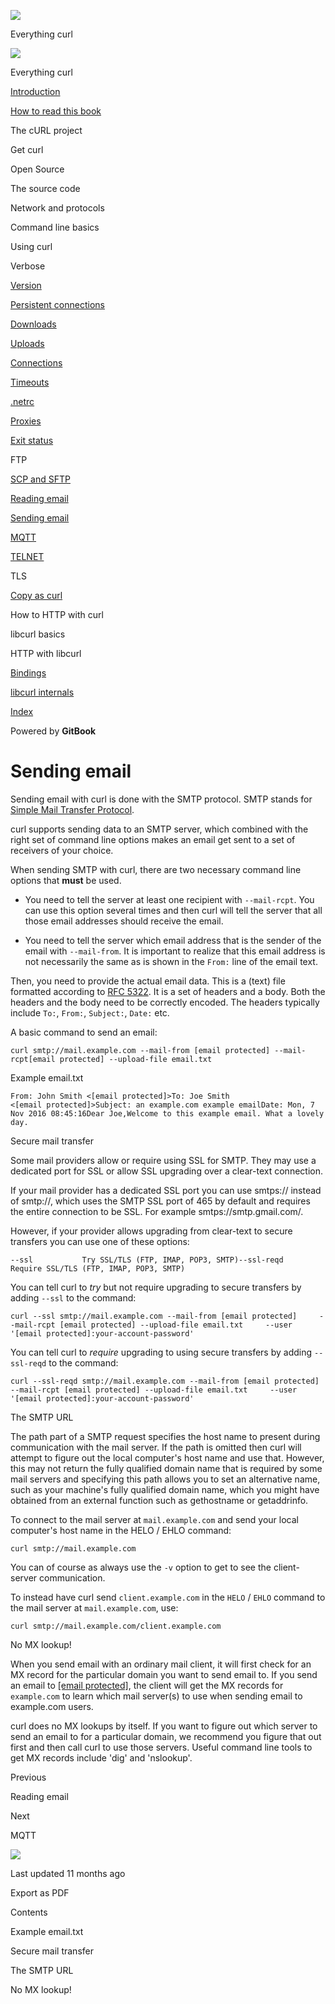 <a href="../index.html" class="link-a079aa82--primary-53a25e66--logoLink-10d08504"></a>

<img src="https://gblobscdn.gitbook.com/orgs%2F-LxuH0qSm4xO9nWfEBlB%2Favatar.png?alt=media" class="image-67b14f24--avatar-1c1d03ec" />

<span class="text-4505230f--UIH400-4e41e82a--textContentFamily-49a318e1--spaceNameText-677c2969">Everything curl</span>

<a href="../index.html" class="link-a079aa82--primary-53a25e66--logoLink-10d08504"></a>

<img src="https://gblobscdn.gitbook.com/orgs%2F-LxuH0qSm4xO9nWfEBlB%2Favatar.png?alt=media" class="image-67b14f24--avatar-1c1d03ec" />

<span class="text-4505230f--UIH400-4e41e82a--textContentFamily-49a318e1--spaceNameText-677c2969">Everything curl</span>

<a href="../index.html" class="navButton-94f2579c--navButtonClickable-161b88ca"><span class="text-4505230f--UIH300-2063425d--textContentFamily-49a318e1--navButtonLabel-14a4968f">Introduction</span></a>

<a href="../how-to-read.html" class="navButton-94f2579c--navButtonClickable-161b88ca"><span class="text-4505230f--UIH300-2063425d--textContentFamily-49a318e1--navButtonLabel-14a4968f">How to read this book</span></a>

<span class="text-4505230f--UIH300-2063425d--textContentFamily-49a318e1--navButtonLabel-14a4968f">The cURL project</span>

<span class="text-4505230f--UIH300-2063425d--textContentFamily-49a318e1--navButtonLabel-14a4968f">Get curl</span>

<span class="text-4505230f--UIH300-2063425d--textContentFamily-49a318e1--navButtonLabel-14a4968f">Open Source</span>

<span class="text-4505230f--UIH300-2063425d--textContentFamily-49a318e1--navButtonLabel-14a4968f">The source code</span>

<span class="text-4505230f--UIH300-2063425d--textContentFamily-49a318e1--navButtonLabel-14a4968f">Network and protocols</span>

<span class="text-4505230f--UIH300-2063425d--textContentFamily-49a318e1--navButtonLabel-14a4968f">Command line basics</span>

<span class="text-4505230f--UIH300-2063425d--textContentFamily-49a318e1--navButtonLabel-14a4968f">Using curl</span>

<span class="text-4505230f--UIH300-2063425d--textContentFamily-49a318e1--navButtonLabel-14a4968f">Verbose</span>

<a href="version.html" class="navButton-94f2579c--pageItemWithChildrenNested-2c5d8183--navButtonClickable-161b88ca"><span class="text-4505230f--UIH300-2063425d--textContentFamily-49a318e1--navButtonLabel-14a4968f">Version</span></a>

<a href="persist.html" class="navButton-94f2579c--pageItemWithChildrenNested-2c5d8183--navButtonClickable-161b88ca"><span class="text-4505230f--UIH300-2063425d--textContentFamily-49a318e1--navButtonLabel-14a4968f">Persistent connections</span></a>

<a href="downloads.html" class="navButton-94f2579c--pageItemWithChildrenNested-2c5d8183--navButtonClickable-161b88ca"><span class="text-4505230f--UIH300-2063425d--textContentFamily-49a318e1--navButtonLabel-14a4968f">Downloads</span></a>

<a href="uploads.html" class="navButton-94f2579c--pageItemWithChildrenNested-2c5d8183--navButtonClickable-161b88ca"><span class="text-4505230f--UIH300-2063425d--textContentFamily-49a318e1--navButtonLabel-14a4968f">Uploads</span></a>

<a href="connections.html" class="navButton-94f2579c--pageItemWithChildrenNested-2c5d8183--navButtonClickable-161b88ca"><span class="text-4505230f--UIH300-2063425d--textContentFamily-49a318e1--navButtonLabel-14a4968f">Connections</span></a>

<a href="timeouts.html" class="navButton-94f2579c--pageItemWithChildrenNested-2c5d8183--navButtonClickable-161b88ca"><span class="text-4505230f--UIH300-2063425d--textContentFamily-49a318e1--navButtonLabel-14a4968f">Timeouts</span></a>

<a href="netrc.html" class="navButton-94f2579c--pageItemWithChildrenNested-2c5d8183--navButtonClickable-161b88ca"><span class="text-4505230f--UIH300-2063425d--textContentFamily-49a318e1--navButtonLabel-14a4968f">.netrc</span></a>

<a href="proxies.html" class="navButton-94f2579c--pageItemWithChildrenNested-2c5d8183--navButtonClickable-161b88ca"><span class="text-4505230f--UIH300-2063425d--textContentFamily-49a318e1--navButtonLabel-14a4968f">Proxies</span></a>

<a href="returns.html" class="navButton-94f2579c--pageItemWithChildrenNested-2c5d8183--navButtonClickable-161b88ca"><span class="text-4505230f--UIH300-2063425d--textContentFamily-49a318e1--navButtonLabel-14a4968f">Exit status</span></a>

<span class="text-4505230f--UIH300-2063425d--textContentFamily-49a318e1--navButtonLabel-14a4968f">FTP</span>

<a href="scpsftp.html" class="navButton-94f2579c--pageItemWithChildrenNested-2c5d8183--navButtonClickable-161b88ca"><span class="text-4505230f--UIH300-2063425d--textContentFamily-49a318e1--navButtonLabel-14a4968f">SCP and SFTP</span></a>

<a href="reademail.html" class="navButton-94f2579c--pageItemWithChildrenNested-2c5d8183--navButtonClickable-161b88ca"><span class="text-4505230f--UIH300-2063425d--textContentFamily-49a318e1--navButtonLabel-14a4968f">Reading email</span></a>

<a href="smtp.html" class="navButton-94f2579c--pageItemWithChildrenNested-2c5d8183--navButtonClickable-161b88ca--navButtonOpened-6a88552e"><span class="text-4505230f--UIH300-2063425d--textContentFamily-49a318e1--navButtonLabel-14a4968f">Sending email</span></a>

<a href="mqtt.html" class="navButton-94f2579c--pageItemWithChildrenNested-2c5d8183--navButtonClickable-161b88ca"><span class="text-4505230f--UIH300-2063425d--textContentFamily-49a318e1--navButtonLabel-14a4968f">MQTT</span></a>

<a href="telnet.html" class="navButton-94f2579c--pageItemWithChildrenNested-2c5d8183--navButtonClickable-161b88ca"><span class="text-4505230f--UIH300-2063425d--textContentFamily-49a318e1--navButtonLabel-14a4968f">TELNET</span></a>

<span class="text-4505230f--UIH300-2063425d--textContentFamily-49a318e1--navButtonLabel-14a4968f">TLS</span>

<a href="copyas.html" class="navButton-94f2579c--pageItemWithChildrenNested-2c5d8183--navButtonClickable-161b88ca"><span class="text-4505230f--UIH300-2063425d--textContentFamily-49a318e1--navButtonLabel-14a4968f">Copy as curl</span></a>

<span class="text-4505230f--UIH300-2063425d--textContentFamily-49a318e1--navButtonLabel-14a4968f">How to HTTP with curl</span>

<span class="text-4505230f--UIH300-2063425d--textContentFamily-49a318e1--navButtonLabel-14a4968f">libcurl basics</span>

<span class="text-4505230f--UIH300-2063425d--textContentFamily-49a318e1--navButtonLabel-14a4968f">HTTP with libcurl</span>

<a href="../bindings.html" class="navButton-94f2579c--navButtonClickable-161b88ca"><span class="text-4505230f--UIH300-2063425d--textContentFamily-49a318e1--navButtonLabel-14a4968f">Bindings</span></a>

<a href="../internals.html" class="navButton-94f2579c--navButtonClickable-161b88ca"><span class="text-4505230f--UIH300-2063425d--textContentFamily-49a318e1--navButtonLabel-14a4968f">libcurl internals</span></a>

<a href="../bookindex.html" class="navButton-94f2579c--navButtonClickable-161b88ca"><span class="text-4505230f--UIH300-2063425d--textContentFamily-49a318e1--navButtonLabel-14a4968f">Index</span></a>

<a href="https://www.gitbook.com/?utm_source=content&amp;utm_medium=trademark&amp;utm_campaign=curl-1" class="reset-3c756112--trademark-a8da4b94"></a>

<span class="text-4505230f--TextH200-a3425406--textUIFamily-5ebd8e40">Powered by **GitBook**</span>

<span class="text-4505230f--DisplayH900-bfb998fa--textContentFamily-49a318e1">Sending email</span>
==================================================================================================

<span class="text-4505230f--UIH300-2063425d--textUIFamily-5ebd8e40--text-8ee2c8b2"></span>

<span class="text-4505230f--UIH300-2063425d--textUIFamily-5ebd8e40--text-8ee2c8b2"></span>

<span class="text-4505230f--TextH400-3033861f--textContentFamily-49a318e1"><span data-key="97d1147998904d09866fe6278ec3490a"><span data-offset-key="97d1147998904d09866fe6278ec3490a:0">Sending email with curl is done with the SMTP protocol. SMTP stands for </span></span><a href="https://en.wikipedia.org/wiki/Simple_Mail_Transfer_Protocol" class="link-a079aa82--primary-53a25e66--link-faf6c434"><span data-key="c52e072cd8334ee1832d43d57f377e1b"><span data-offset-key="c52e072cd8334ee1832d43d57f377e1b:0">Simple Mail Transfer Protocol</span></span></a><span data-key="e1b2b160937a47a4ab250924957f7768"><span data-offset-key="e1b2b160937a47a4ab250924957f7768:0">.</span></span></span>

<span class="text-4505230f--TextH400-3033861f--textContentFamily-49a318e1"><span data-key="2945595dc9d7476d8e897d94c7bc9d5d"><span data-offset-key="2945595dc9d7476d8e897d94c7bc9d5d:0">curl supports sending data to an SMTP server, which combined with the right set of command line options makes an email get sent to a set of receivers of your choice.</span></span></span>

<span class="text-4505230f--TextH400-3033861f--textContentFamily-49a318e1"><span data-key="07fbe0beb1324a9abb2c9f6f6a243637"><span data-offset-key="07fbe0beb1324a9abb2c9f6f6a243637:0">When sending SMTP with curl, there are two necessary command line options that </span><span data-offset-key="07fbe0beb1324a9abb2c9f6f6a243637:1">**must**</span><span data-offset-key="07fbe0beb1324a9abb2c9f6f6a243637:2"> be used.</span></span></span>

-   <span class="text-4505230f--TextH400-3033861f--textContentFamily-49a318e1"><span data-key="f4941afd67444576aafe036120ed54a9"><span data-offset-key="f4941afd67444576aafe036120ed54a9:0">You need to tell the server at least one recipient with </span><span data-offset-key="f4941afd67444576aafe036120ed54a9:1">`--mail-rcpt`</span><span data-offset-key="f4941afd67444576aafe036120ed54a9:2">. You can use this option several times and then curl will tell the server that all those email addresses should receive the email.</span></span></span>

-   <span class="text-4505230f--TextH400-3033861f--textContentFamily-49a318e1"><span data-key="46075eee66f1424da26d72251b0cc2f4"><span data-offset-key="46075eee66f1424da26d72251b0cc2f4:0">You need to tell the server which email address that is the sender of the email with </span><span data-offset-key="46075eee66f1424da26d72251b0cc2f4:1">`--mail-from`</span><span data-offset-key="46075eee66f1424da26d72251b0cc2f4:2">. It is important to realize that this email address is not necessarily the same as is shown in the </span><span data-offset-key="46075eee66f1424da26d72251b0cc2f4:3">`From:`</span><span data-offset-key="46075eee66f1424da26d72251b0cc2f4:4"> line of the email text.</span></span></span>

<span class="text-4505230f--TextH400-3033861f--textContentFamily-49a318e1"><span data-key="6f90093d0e4e4cbfb3348a35ebfef7c7"><span data-offset-key="6f90093d0e4e4cbfb3348a35ebfef7c7:0">Then, you need to provide the actual email data. This is a (text) file formatted according to </span></span><a href="https://tools.ietf.org/html/rfc5322.html" class="link-a079aa82--primary-53a25e66--link-faf6c434"><span data-key="9fa503971cd94d718485867f9b42001c"><span data-offset-key="9fa503971cd94d718485867f9b42001c:0">RFC 5322</span></span></a><span data-key="e590bb5ace0748f8a82566d1cbdca421"><span data-offset-key="e590bb5ace0748f8a82566d1cbdca421:0">. It is a set of headers and a body. Both the headers and the body need to be correctly encoded. The headers typically include </span><span data-offset-key="e590bb5ace0748f8a82566d1cbdca421:1">`To:`</span><span data-offset-key="e590bb5ace0748f8a82566d1cbdca421:2">, </span><span data-offset-key="e590bb5ace0748f8a82566d1cbdca421:3">`From:`</span><span data-offset-key="e590bb5ace0748f8a82566d1cbdca421:4">, </span><span data-offset-key="e590bb5ace0748f8a82566d1cbdca421:5">`Subject:`</span><span data-offset-key="e590bb5ace0748f8a82566d1cbdca421:6">, </span><span data-offset-key="e590bb5ace0748f8a82566d1cbdca421:7">`Date:`</span><span data-offset-key="e590bb5ace0748f8a82566d1cbdca421:8"> etc.</span></span></span>

<span class="text-4505230f--TextH400-3033861f--textContentFamily-49a318e1"><span data-key="ac1dcbafab554eb181282c8d085bed3c"><span data-offset-key="ac1dcbafab554eb181282c8d085bed3c:0">A basic command to send an email:</span></span></span>

    curl smtp://mail.example.com --mail-from [email protected] --mail-rcpt[email protected] --upload-file email.txt

<span class="text-4505230f--HeadingH700-04e1a2a3--textContentFamily-49a318e1"><span data-key="a9dd41202e1742a3bd2f104256dafaa0"><span data-offset-key="a9dd41202e1742a3bd2f104256dafaa0:0">Example email.txt</span></span></span>

    From: John Smith <[email protected]>To: Joe Smith <[email protected]>Subject: an example.com example emailDate: Mon, 7 Nov 2016 08:45:16​Dear Joe,Welcome to this example email. What a lovely day.

<span class="text-4505230f--HeadingH700-04e1a2a3--textContentFamily-49a318e1"><span data-key="9c2b01de3d024f68a49efd6deea1d3c5"><span data-offset-key="9c2b01de3d024f68a49efd6deea1d3c5:0">Secure mail transfer</span></span></span>

<span class="text-4505230f--TextH400-3033861f--textContentFamily-49a318e1"><span data-key="145f0cda19c842a28b4aded3030841be"><span data-offset-key="145f0cda19c842a28b4aded3030841be:0">Some mail providers allow or require using SSL for SMTP. They may use a dedicated port for SSL or allow SSL upgrading over a clear-text connection.</span></span></span>

<span class="text-4505230f--TextH400-3033861f--textContentFamily-49a318e1"><span data-key="bb63bd57fd2049fe9b5b253363f562ba"><span data-offset-key="bb63bd57fd2049fe9b5b253363f562ba:0">If your mail provider has a dedicated SSL port you can use smtps:// instead of smtp://, which uses the SMTP SSL port of 465 by default and requires the entire connection to be SSL. For example smtps://smtp.gmail.com/.</span></span></span>

<span class="text-4505230f--TextH400-3033861f--textContentFamily-49a318e1"><span data-key="1b3dba28dffe4d0ba119c0e366fd2b48"><span data-offset-key="1b3dba28dffe4d0ba119c0e366fd2b48:0">However, if your provider allows upgrading from clear-text to secure transfers you can use one of these options:</span></span></span>

    --ssl           Try SSL/TLS (FTP, IMAP, POP3, SMTP)--ssl-reqd      Require SSL/TLS (FTP, IMAP, POP3, SMTP)

<span class="text-4505230f--TextH400-3033861f--textContentFamily-49a318e1"><span data-key="68ef9e5bfcbd4a65b2c33681e97963d7"><span data-offset-key="68ef9e5bfcbd4a65b2c33681e97963d7:0">You can tell curl to </span><span data-offset-key="68ef9e5bfcbd4a65b2c33681e97963d7:1">*try*</span><span data-offset-key="68ef9e5bfcbd4a65b2c33681e97963d7:2"> but not require upgrading to secure transfers by adding </span><span data-offset-key="68ef9e5bfcbd4a65b2c33681e97963d7:3">`--ssl`</span><span data-offset-key="68ef9e5bfcbd4a65b2c33681e97963d7:4"> to the command:</span></span></span>

    curl --ssl smtp://mail.example.com --mail-from [email protected]     --mail-rcpt [email protected] --upload-file email.txt     --user '[email protected]:your-account-password'

<span class="text-4505230f--TextH400-3033861f--textContentFamily-49a318e1"><span data-key="ddcc2b7391c049e9a18c41e8254839fb"><span data-offset-key="ddcc2b7391c049e9a18c41e8254839fb:0">You can tell curl to </span><span data-offset-key="ddcc2b7391c049e9a18c41e8254839fb:1">*require*</span><span data-offset-key="ddcc2b7391c049e9a18c41e8254839fb:2"> upgrading to using secure transfers by adding </span><span data-offset-key="ddcc2b7391c049e9a18c41e8254839fb:3">`--ssl-reqd`</span><span data-offset-key="ddcc2b7391c049e9a18c41e8254839fb:4"> to the command:</span></span></span>

    curl --ssl-reqd smtp://mail.example.com --mail-from [email protected]     --mail-rcpt [email protected] --upload-file email.txt     --user '[email protected]:your-account-password'

<span class="text-4505230f--HeadingH700-04e1a2a3--textContentFamily-49a318e1"><span data-key="7cc9f195cf124c4fb063b348b6444662"><span data-offset-key="7cc9f195cf124c4fb063b348b6444662:0">The SMTP URL</span></span></span>

<span class="text-4505230f--TextH400-3033861f--textContentFamily-49a318e1"><span data-key="7e1d712125654f4784a3b4a947e0d611"><span data-offset-key="7e1d712125654f4784a3b4a947e0d611:0">The path part of a SMTP request specifies the host name to present during communication with the mail server. If the path is omitted then curl will attempt to figure out the local computer's host name and use that. However, this may not return the fully qualified domain name that is required by some mail servers and specifying this path allows you to set an alternative name, such as your machine's fully qualified domain name, which you might have obtained from an external function such as gethostname or getaddrinfo.</span></span></span>

<span class="text-4505230f--TextH400-3033861f--textContentFamily-49a318e1"><span data-key="8466a34669534cdaa1e139854bcefa1b"><span data-offset-key="8466a34669534cdaa1e139854bcefa1b:0">To connect to the mail server at </span><span data-offset-key="8466a34669534cdaa1e139854bcefa1b:1">`mail.example.com`</span><span data-offset-key="8466a34669534cdaa1e139854bcefa1b:2"> and send your local computer's host name in the HELO / EHLO command:</span></span></span>

    curl smtp://mail.example.com

<span class="text-4505230f--TextH400-3033861f--textContentFamily-49a318e1"><span data-key="573d96b338a94b0b884c44859cb08ee3"><span data-offset-key="573d96b338a94b0b884c44859cb08ee3:0">You can of course as always use the </span><span data-offset-key="573d96b338a94b0b884c44859cb08ee3:1">`-v`</span><span data-offset-key="573d96b338a94b0b884c44859cb08ee3:2"> option to get to see the client-server communication.</span></span></span>

<span class="text-4505230f--TextH400-3033861f--textContentFamily-49a318e1"><span data-key="d9d7a3055dfd41aab6fb7481c6ca6135"><span data-offset-key="d9d7a3055dfd41aab6fb7481c6ca6135:0">To instead have curl send </span><span data-offset-key="d9d7a3055dfd41aab6fb7481c6ca6135:1">`client.example.com`</span><span data-offset-key="d9d7a3055dfd41aab6fb7481c6ca6135:2"> in the </span><span data-offset-key="d9d7a3055dfd41aab6fb7481c6ca6135:3">`HELO`</span><span data-offset-key="d9d7a3055dfd41aab6fb7481c6ca6135:4"> / </span><span data-offset-key="d9d7a3055dfd41aab6fb7481c6ca6135:5">`EHLO`</span><span data-offset-key="d9d7a3055dfd41aab6fb7481c6ca6135:6"> command to the mail server at </span><span data-offset-key="d9d7a3055dfd41aab6fb7481c6ca6135:7">`mail.example.com`</span><span data-offset-key="d9d7a3055dfd41aab6fb7481c6ca6135:8">, use:</span></span></span>

    curl smtp://mail.example.com/client.example.com

<span class="text-4505230f--HeadingH700-04e1a2a3--textContentFamily-49a318e1"><span data-key="5f97e7c2ab8b433f913fa03319bb3ca4"><span data-offset-key="5f97e7c2ab8b433f913fa03319bb3ca4:0">No MX lookup!</span></span></span>

<span class="text-4505230f--TextH400-3033861f--textContentFamily-49a318e1"><span data-key="bcfe59daac3a4f77915ca40aca37f028"><span data-offset-key="bcfe59daac3a4f77915ca40aca37f028:0">When you send email with an ordinary mail client, it will first check for an MX record for the particular domain you want to send email to. If you send an email to <a href="../cdn-cgi/l/email-protection.html" class="__cf_email__">[email protected]</a>, the client will get the MX records for </span><span data-offset-key="bcfe59daac3a4f77915ca40aca37f028:1">`example.com`</span><span data-offset-key="bcfe59daac3a4f77915ca40aca37f028:2"> to learn which mail server(s) to use when sending email to example.com users.</span></span></span>

<span class="text-4505230f--TextH400-3033861f--textContentFamily-49a318e1"><span data-key="e11462ba770b47919f41e1b4086045ec"><span data-offset-key="e11462ba770b47919f41e1b4086045ec:0">curl does no MX lookups by itself. If you want to figure out which server to send an email to for a particular domain, we recommend you figure that out first and then call curl to use those servers. Useful command line tools to get MX records include 'dig' and 'nslookup'.</span></span></span>

<a href="reademail.html" class="reset-3c756112--card-6570f064--whiteCard-fff091a4--cardPrevious-56a5e674"></a>

<span class="text-4505230f--TextH200-a3425406--textContentFamily-49a318e1">Previous</span>

<span class="text-4505230f--UIH400-4e41e82a--textContentFamily-49a318e1">Reading email</span>

<a href="mqtt.html" class="reset-3c756112--card-6570f064--whiteCard-fff091a4--cardNext-19241c42"></a>

<span class="text-4505230f--TextH200-a3425406--textContentFamily-49a318e1">Next</span>

<span class="text-4505230f--UIH400-4e41e82a--textContentFamily-49a318e1">MQTT</span>

<img src="https://avatars.githubusercontent.com/u/66654881?v=4" class="image-67b14f24--avatar-1c1d03ec" />

<span class="text-4505230f--TextH200-a3425406--textContentFamily-49a318e1">Last updated 11 months ago</span>

<span class="text-4505230f--UIH300-2063425d--textUIFamily-5ebd8e40">Export as PDF</span>

<span class="text-4505230f--InfoH100-1e92e1d1--textContentFamily-49a318e1">Contents</span>

<a href="smtp.html#example-email-txt" class="reset-3c756112--menuItem-aa02f6ec--menuItemLight-757d5235--menuItemInline-173bdf97--pageTocItem-f4427024"></a>

<span class="text-4505230f--UIH300-2063425d--textContentFamily-49a318e1"><span class="text-4505230f--UIH200-50ead35f--textContentFamily-49a318e1">Example email.txt</span></span>

<a href="smtp.html#secure-mail-transfer" class="reset-3c756112--menuItem-aa02f6ec--menuItemLight-757d5235--menuItemInline-173bdf97--pageTocItem-f4427024"></a>

<span class="text-4505230f--UIH300-2063425d--textContentFamily-49a318e1"><span class="text-4505230f--UIH200-50ead35f--textContentFamily-49a318e1">Secure mail transfer</span></span>

<a href="smtp.html#the-smtp-url" class="reset-3c756112--menuItem-aa02f6ec--menuItemLight-757d5235--menuItemInline-173bdf97--pageTocItem-f4427024"></a>

<span class="text-4505230f--UIH300-2063425d--textContentFamily-49a318e1"><span class="text-4505230f--UIH200-50ead35f--textContentFamily-49a318e1">The SMTP URL</span></span>

<a href="smtp.html#no-mx-lookup" class="reset-3c756112--menuItem-aa02f6ec--menuItemLight-757d5235--menuItemInline-173bdf97--pageTocItem-f4427024"></a>

<span class="text-4505230f--UIH300-2063425d--textContentFamily-49a318e1"><span class="text-4505230f--UIH200-50ead35f--textContentFamily-49a318e1">No MX lookup!</span></span>
